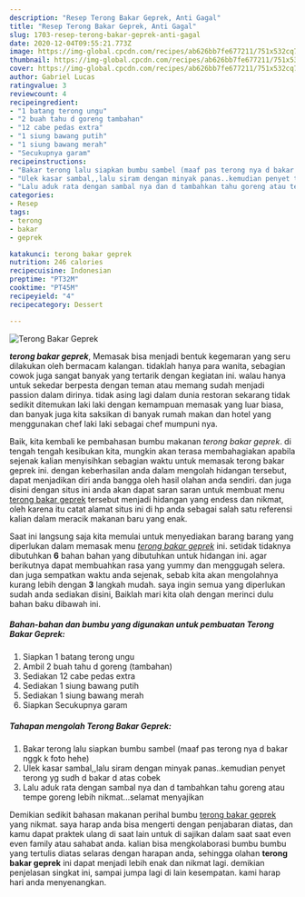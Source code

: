 ```yaml
---
description: "Resep Terong Bakar Geprek, Anti Gagal"
title: "Resep Terong Bakar Geprek, Anti Gagal"
slug: 1703-resep-terong-bakar-geprek-anti-gagal
date: 2020-12-04T09:55:21.773Z
image: https://img-global.cpcdn.com/recipes/ab626bb7fe677211/751x532cq70/terong-bakar-geprek-foto-resep-utama.jpg
thumbnail: https://img-global.cpcdn.com/recipes/ab626bb7fe677211/751x532cq70/terong-bakar-geprek-foto-resep-utama.jpg
cover: https://img-global.cpcdn.com/recipes/ab626bb7fe677211/751x532cq70/terong-bakar-geprek-foto-resep-utama.jpg
author: Gabriel Lucas
ratingvalue: 3
reviewcount: 4
recipeingredient:
- "1 batang terong ungu"
- "2 buah tahu d goreng tambahan"
- "12 cabe pedas extra"
- "1 siung bawang putih"
- "1 siung bawang merah"
- "Secukupnya garam"
recipeinstructions:
- "Bakar terong lalu siapkan bumbu sambel (maaf pas terong nya d bakar nggk k foto hehe)"
- "Ulek kasar sambal,,lalu siram dengan minyak panas..kemudian penyet terong yg sudh d bakar d atas cobek"
- "Lalu aduk rata dengan sambal nya dan d tambahkan tahu goreng atau tempe goreng lebih nikmat...selamat menyajikan"
categories:
- Resep
tags:
- terong
- bakar
- geprek

katakunci: terong bakar geprek 
nutrition: 246 calories
recipecuisine: Indonesian
preptime: "PT32M"
cooktime: "PT45M"
recipeyield: "4"
recipecategory: Dessert

---
```



![Terong Bakar Geprek](https://img-global.cpcdn.com/recipes/ab626bb7fe677211/751x532cq70/terong-bakar-geprek-foto-resep-utama.jpg)

<b><i>terong bakar geprek</i></b>, Memasak bisa menjadi bentuk kegemaran yang seru dilakukan oleh bermacam kalangan. tidaklah hanya para wanita, sebagian cowok juga sangat banyak yang tertarik dengan kegiatan ini. walau hanya untuk sekedar berpesta dengan teman atau memang sudah menjadi passion dalam dirinya. tidak asing lagi dalam dunia restoran sekarang tidak sedikit ditemukan laki laki dengan kemampuan memasak yang luar biasa, dan banyak juga kita saksikan di banyak rumah makan dan hotel yang menggunakan chef laki laki sebagai chef mumpuni nya.

Baik, kita kembali ke pembahasan bumbu makanan <i>terong bakar geprek</i>. di tengah tengah kesibukan kita, mungkin akan terasa membahagiakan apabila sejenak kalian menyisihkan sebagian waktu untuk memasak terong bakar geprek ini. dengan keberhasilan anda dalam mengolah hidangan tersebut, dapat menjadikan diri anda bangga oleh hasil olahan anda sendiri. dan juga disini dengan situs ini anda akan dapat saran saran untuk membuat menu <u>terong bakar geprek</u> tersebut menjadi hidangan yang endess dan nikmat, oleh karena itu catat alamat situs ini di hp anda sebagai salah satu referensi kalian dalam meracik makanan baru yang enak.




Saat ini langsung saja kita memulai untuk menyediakan barang barang yang diperlukan dalam memasak menu <u><i>terong bakar geprek</i></u> ini. setidak tidaknya dibutuhkan <b>6</b> bahan bahan yang dibutuhkan untuk hidangan ini. agar berikutnya dapat membuahkan rasa yang yummy dan menggugah selera. dan juga sempatkan waktu anda sejenak, sebab kita akan mengolahnya kurang lebih dengan <b>3</b> langkah mudah. saya ingin semua yang diperlukan sudah anda sediakan disini, Baiklah mari kita olah dengan merinci dulu bahan baku dibawah ini.

<!--inarticleads1-->

##### Bahan-bahan dan bumbu yang digunakan untuk pembuatan Terong Bakar Geprek:

1. Siapkan 1 batang terong ungu
1. Ambil 2 buah tahu d goreng (tambahan)
1. Sediakan 12 cabe pedas extra
1. Sediakan 1 siung bawang putih
1. Sediakan 1 siung bawang merah
1. Siapkan Secukupnya garam




<!--inarticleads2-->

##### Tahapan mengolah Terong Bakar Geprek:

1. Bakar terong lalu siapkan bumbu sambel (maaf pas terong nya d bakar nggk k foto hehe)
1. Ulek kasar sambal,,lalu siram dengan minyak panas..kemudian penyet terong yg sudh d bakar d atas cobek
1. Lalu aduk rata dengan sambal nya dan d tambahkan tahu goreng atau tempe goreng lebih nikmat...selamat menyajikan




Demikian sedikit bahasan makanan perihal bumbu <u>terong bakar geprek</u> yang nikmat. saya harap anda bisa mengerti dengan penjabaran diatas, dan kamu dapat praktek ulang di saat lain untuk di sajikan dalam saat saat even even family atau sahabat anda. kalian bisa mengkolaborasi bumbu bumbu yang tertulis diatas selaras dengan harapan anda, sehingga olahan <b>terong bakar geprek</b> ini dapat menjadi lebih enak dan nikmat lagi. demikian penjelasan singkat ini, sampai jumpa lagi di lain kesempatan. kami harap hari anda menyenangkan.
